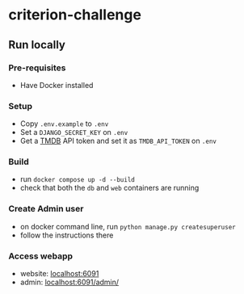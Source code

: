 # criterion-challenge

## Run locally

### Pre-requisites

- Have Docker installed

### Setup

- Copy `.env.example` to `.env`
- Set a `DJANGO_SECRET_KEY` on `.env`
- Get a [TMDB](https://developer.themoviedb.org/reference/intro/getting-started) API token and set it as `TMDB_API_TOKEN` on `.env`

### Build

- run `docker compose up -d --build`
- check that both the `db` and `web` containers are running

### Create Admin user

- on docker command line, run `python manage.py createsuperuser`
- follow the instructions there

### Access webapp

- website: [localhost:6091](localhost:6091)
- admin: [localhost:6091/admin/](localhost:6091/admin/)
